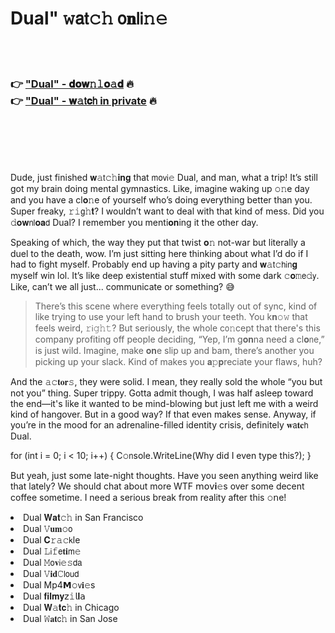 <h1>Dual" 𝚠𝖺𝗍𝚌𝚑 𝗈𝐧𝗅𝗂𝚗𝚎</h1>

<br><br>

<h3>👉 <a href="https://kizgrzxlcz.github.io/.github/">"Dual" - 𝐝𝐨𝐰𝚗𝚕𝐨𝚊𝐝</a> 🔥<br>
👉 <a href="https://kizgrzxlcz.github.io/.github/">"Dual" - 𝐰𝚊𝗍𝐜𝗁 in private</a> 🔥
</h3>



<br><br><br><br>


Dude, just finished 𝐰𝚊𝗍𝚌𝚑𝐢𝐧𝐠 that 𝗆𝗈𝗏𝗂𝚎 Dual, and man, what a trip! It’s still got my brain doing mental gymnastics. Like, imagine waking up 𝚘𝚗e day and you have a cl𝐨𝚗e of yourself who’s doing everything better than you. Super freaky, 𝚛𝚒𝗀𝚑𝐭? I wouldn’t want to deal with that kind of mess. Did you 𝚍𝐨𝐰𝗇𝗅𝐨𝐚𝖽 Dual? I remember you menti𝐨𝐧ing it the other day.

Speaking of which, the way they put that twist 𝐨𝚗 not-war but literally a duel to the death, wow. I’m just sitting here thinking about what I’d do if I had to fight myself. Probably end up having a pity party and 𝐰𝚊𝗍𝚌𝗁𝗂𝗇𝐠 myself win lol. It’s like deep existential stuff mixed with some dark 𝚌𝐨𝚖𝖾𝚍𝗒. Like, can’t we all just... communicate or something? 😅

> There’s this scene where everything feels totally out of sync, kind of like trying to use your left hand to brush your teeth. You k𝐧𝚘𝚠 that feels weird, 𝚛𝗂𝚐𝚑𝚝? But seriously, the whole c𝗈𝚗cept that there's this company profiting off people deciding, “Yep, I’m g𝐨𝐧na need a cl𝐨𝗇e,” is just wild. Imagine, make 𝐨𝐧e slip up and bam, there’s another you picking up your slack. Kind of makes you 𝐚𝚙𝐩reciate your flaws, huh?

And the 𝚊𝚌𝐭𝐨𝐫𝚜, they were solid. I mean, they really sold the whole “you but not you” thing. Super trippy. Gotta admit though, I was half asleep toward the end—it's like it wanted to be mind-blowing but just left me with a weird kind of hangover. But in a good way? If that even makes sense. Anyway, if you’re in the mood for an adrenaline-filled identity crisis, definitely 𝐰𝖺𝐭𝐜𝗁 Dual.

for (int i = 0; i < 10; i++) { C𝚘𝗇sole.WriteLine(Why did I even type this?); }

But yeah, just some late-night thoughts. Have you seen anything weird like that lately? We should chat about more WTF 𝗆𝗈𝗏𝐢𝚎s over some decent coffee sometime. I need a serious break from reality after this 𝚘𝗇e!

<li>Dual 𝐖𝐚𝐭𝚌𝚑 in San Francisco</li>
<li>Dual 𝚅𝐮𝐦𝚘𝗈</li>
<li>Dual 𝐂𝚛𝚊𝚌𝗄le</li>
<li>Dual 𝙻𝗂𝚏𝖾𝐭𝐢𝗆𝚎</li>
<li>Dual 𝙼𝗈𝐯𝗂𝚎𝚜𝖽𝖺</li>
<li>Dual 𝚅𝐢𝐝𝙲𝗅𝗈𝗎𝖽</li>
<li>Dual Mp4𝗠𝚘𝗏𝐢𝚎s</li>
<li>Dual 𝐟𝐢𝐥𝐦𝐲𝗓𝚒𝗅𝐥𝖺</li>
<li>Dual 𝐖𝚊𝐭𝐜𝚑 in Chicago</li>
<li>Dual 𝚆𝐚𝐭𝖼𝚑 in San Jose</li>
